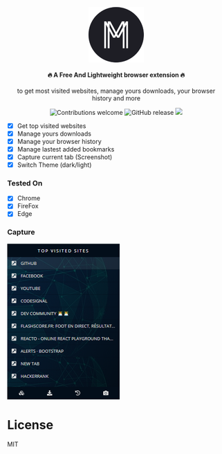 <div align="center">
  <img src="public/icons/icon128.png"><br /><br />
  <h4 style="margin-top:0">🔥 A Free And Lightweight browser extension 🔥</h4>
  <p>to get most visited websites, manage yours downloads, your browser history and more</p>

  ![Contributions welcome](https://img.shields.io/badge/contributions-welcome-brightgreen) ![GitHub release](https://img.shields.io/github/release/Chromo-lib/moster/all?logo=GitHub) ![](https://badgen.net/github/license/Chromo-lib/moster)

</div>

- [x] Get top visited websites
- [x] Manage yours downloads
- [x] Manage your browser history
- [x] Manage lastest added bookmarks
- [x] Capture current tab (Screenshot)
- [x] Switch Theme (dark/light)

### Tested On
- [x] Chrome
- [x] FireFox
- [x] Edge

### Capture
![MosterSites](captures/moster.png)

# License
MIT
